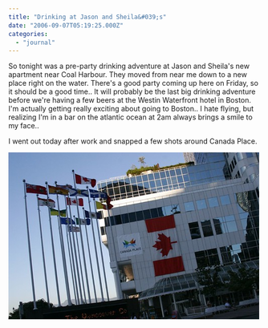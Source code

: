 ```yaml
---
title: "Drinking at Jason and Sheila&#039;s"
date: "2006-09-07T05:19:25.000Z"
categories: 
  - "journal"
---
```


So tonight was a pre-party drinking adventure at Jason and Sheila's new apartment near Coal Harbour. They moved from near me down to a new place right on the water. There's a good party coming up here on Friday, so it should be a good time.. It will probably be the last big drinking adventure before we're having a few beers at the Westin Waterfront hotel in Boston. I'm actually getting really exciting about going to Boston.. I hate flying, but realizing I'm in a bar on the atlantic ocean at 2am always brings a smile to my face..

I went out today after work and snapped a few shots around Canada Place.

[](http://www.flickr.com/photos/duanestorey/236448952/)[![Canada Place](images/236448943_1fc2365690.jpg)](http://www.flickr.com/photos/duanestorey/236448943/)
